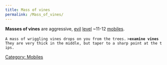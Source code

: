 ```yaml
---
title: Mass of vines
permalink: /Mass_of_vines/
---
```


**Masses of vines** are aggressive, [evil](alignment "wikilink")
[level](level "wikilink") ~11-12 [mobiles](mobile "wikilink").

`A mass of wriggling vines drops on you from the trees.`
`>`**`examine vines`**
`They are very thick in the middle, but taper to a sharp point at the tips.`

[Category: Mobiles](Category:_Mobiles "wikilink")